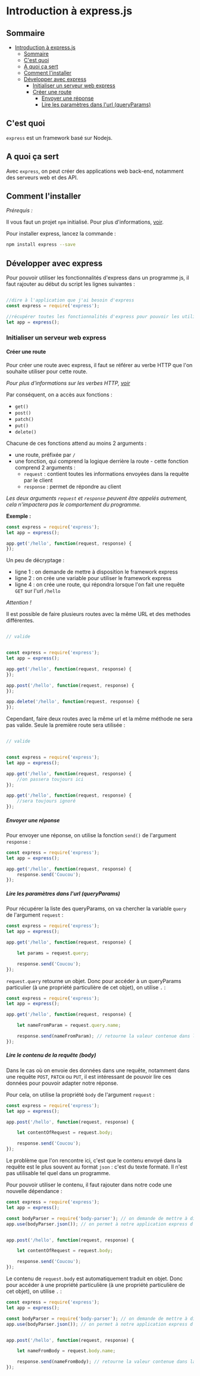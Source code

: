 # Introduction à express.js

## Sommaire

- [Introduction à express.js](#introduction---expressjs)
  * [Sommaire](#sommaire)
  * [C'est quoi](#c-est-quoi)
  * [A quoi ça sert](#a-quoi-ça-sert)
  * [Comment l'installer](#comment-l-installer)
  * [Développer avec express](#développer-avec-express)
    + [Initialiser un serveur web express](#initialiser-un-serveur-web-express)
    + [Créer une route](#créer-une-route)
      - [Envoyer une réponse](#envoyer-une-réponse)
      - [Lire les paramètres dans l'url (queryParams)](#lire-les-paramètres-dans-l-url--queryparams-)

## C'est quoi

`express` est un framework basé sur Nodejs.

## A quoi ça sert

Avec `express`, on peut créer des applications web back-end, notamment des serveurs web et des API.

## Comment l'installer

*Prérequis :*

Il vous faut un projet `npm` initialisé. Pour plus d'informations, [voir](../README.md#npm).

Pour installer express, lancez la commande :

```bash
npm install express --save
```

## Développer avec express

Pour pouvoir utiliser les fonctionnalités d'express dans un programme js, il faut rajouter au début du script les lignes suivantes : 

```js

//dire à l'application que j'ai besoin d'express
const express = require('express');

//récupérer toutes les fonctionnalités d'express pour pouvoir les utiliser au travers de la variable `app`
let app = express();

````

### Initialiser un serveur web express

#### Créer une route

Pour créer une route avec express, il faut se référer au verbe HTTP que l'on souhaite utiliser pour cette route.

*Pour plus d'informations sur les verbes HTTP, [voir](../../../api)*

Par conséquent, on a accès aux fonctions :

 * `get()`
 * `post()`
 * `patch()`
 * `put()`
 * `delete()`


Chacune de ces fonctions attend au moins 2 arguments : 

 * une route, préfixée par `/`
 * une fonction, qui comprend la logique derrière la route - cette fonction comprend 2 arguments : 
   * `request` : contient toutes les informations envoyées dans la requête par le client
   * `response` : permet de répondre au client

*Les deux arguments `request` et `response` peuvent être appelés autrement, cela n'impactera pas le comportement du programme.*

**Exemple :**

```js
const express = require('express');
let app = express();

app.get('/hello', function(request, response) {
});
```

Un peu de décryptage :

 * ligne 1 : on demande de mettre à disposition le framework express
 * ligne 2 : on crée une variable pour utiliser le framework express
 * ligne 4 : on crée une route, qui répondra lorsque l'on fait une requête `GET` sur l'url `/hello`


*Attention !*

Il est possible de faire plusieurs routes avec la même URL et des methodes différentes.

```js

// valide


const express = require('express');
let app = express();

app.get('/hello', function(request, response) {
});

app.post('/hello', function(request, response) {
});

app.delete('/hello', function(request, response) {
});
```

Cependant, faire deux routes avec la même url et la même méthode ne sera pas valide. Seule la première route sera utilisée :

```js

// valide


const express = require('express');
let app = express();

app.get('/hello', function(request, response) {
	//on passera toujours ici
});

app.get('/hello', function(request, response) {
	//sera toujours ignoré
});

```

##### Envoyer une réponse

Pour envoyer une réponse, on utilise la fonction `send()` de l'argument `response` : 

```js
const express = require('express');
let app = express();

app.get('/hello', function(request, response) {
	response.send('Coucou');
});
```

##### Lire les paramètres dans l'url (queryParams)

Pour récupérer la liste des queryParams, on va chercher la variable `query` de l'argument `request` : 

```js
const express = require('express');
let app = express();

app.get('/hello', function(request, response) {

	let params = request.query;

	response.send('Coucou');
});
```

`request.query` retourne un objet. Donc pour accéder à un queryParams particulier (à une propriété particulière de cet objet), on utilise `.` : 

```js
const express = require('express');
let app = express();

app.get('/hello', function(request, response) {

	let nameFromParam = request.query.name;

	response.send(nameFromParam); // retourne la valeur contenue dans le queryParam `name`
});
```

##### Lire le contenu de la requête (body)

Dans le cas où on envoie des données dans une requête, notamment dans une requête `POST`, `PATCH` ou `PUT`, il est intéressant de pouvoir lire ces données pour pouvoir adapter notre réponse.

Pour cela, on utilise la propriété `body` de l'argument `request` : 

```js
const express = require('express');
let app = express();

app.post('/hello', function(request, response) {

	let contentOfRequest = request.body;

	response.send('Coucou');
});
```

Le problème que l'on rencontre ici, c'est que le contenu envoyé dans la requête est le plus souvent au format `json` : c'est du texte formaté. Il n'est pas utilisable tel quel dans un programme. 

Pour pouvoir utiliser le contenu, il faut rajouter dans notre code une nouvelle dépendance : 

```js
const express = require('express');
let app = express();

const bodyParser = require('body-parser'); // on demande de mettre à disposition la librairie `body-parser`
app.use(bodyParser.json()); // on permet à notre application express d'utiliser automatiquement cette librairie


app.post('/hello', function(request, response) {

	let contentOfRequest = request.body;

	response.send('Coucou');
});
```

Le contenu de `request.body` est automatiquement traduit en objet. Donc pour accéder à une propriété particulière (à une propriété particulière de cet objet), on utilise `.` : 

```js
const express = require('express');
let app = express();

const bodyParser = require('body-parser'); // on demande de mettre à disposition la librairie `body-parser`
app.use(bodyParser.json()); // on permet à notre application express d'utiliser automatiquement cette librairie


app.post('/hello', function(request, response) {

	let nameFromBody = request.body.name;

	response.send(nameFromBody); // retourne la valeur contenue dans la propriété `name`, envoyée dans la requête
});
```